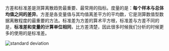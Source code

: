 方差和标准差是测算离散趋势最重要、最常用的指标。度量的是：**每个样本与总体均值之间的差异**。方差是各变量值与其均值离差平方的平均数，它是测算数值型数据离散程度的最重要的方法。标准差为方差的算术平方根，标准差与方差不同的是，**标准差和变量的计算单位相同**，比方差清楚，因此很多时候我们分析的时候更多的使用的是标准差。

![standard deviation](http://upload-images.jianshu.io/upload_images/3022282-c359b06b0a9cd4a4.png?imageMogr2/auto-orient/strip%7CimageView2/2/w/1240)
